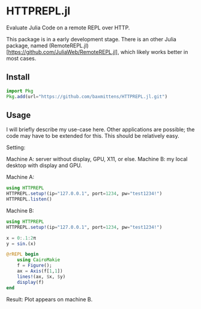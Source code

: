 # HTTPREPL.jl
Evaluate Julia Code on a remote REPL over HTTP.

This package is in a early development stage. There is an other Julia package, named (RemoteREPL.jl)[https://github.com/JuliaWeb/RemoteREPL.jl], which likely works better in most cases.

## Install

```julia
import Pkg
Pkg.add(url="https://github.com/baxmittens/HTTPREPL.jl.git")
```

## Usage

I will briefly describe my use-case here. Other applications are possible; the code may have to be extended for this. This should be relatively easy.

Setting:

Machine A: server without display, GPU, X11, or else.
Machine B: my local desktop with display and GPU.


Machine A:
```julia
using HTTPREPL
HTTPREPL.setup!(ip="127.0.0.1", port=1234, pw="test1234!")
HTTPREPL.listen()
```

Machine B:
```julia
using HTTPREPL
HTTPREPL.setup!(ip="127.0.0.1", port=1234, pw="test1234!")

x = 0:.1:2π
y = sin.(x)

@rREPL begin
	using CairoMakie
	f = Figure();
	ax = Axis(f[1,1])
	lines!(ax, $x, $y)
	display(f)
end
```

Result: Plot appears on machine B.
